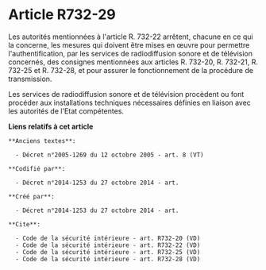 # Article R732-29

Les autorités mentionnées à l'article R. 732-22 arrêtent, chacune en ce qui la concerne, les mesures qui doivent être mises
en œuvre pour permettre l'authentification, par les services de radiodiffusion sonore et de télévision concernés, des
consignes mentionnées aux articles R. 732-20, R. 732-21, R. 732-25 et R. 732-28, et pour assurer le fonctionnement de la
procédure de transmission. 

Les services de radiodiffusion sonore et de télévision procèdent ou font procéder aux installations techniques nécessaires
définies en liaison avec les autorités de l'Etat compétentes.

**Liens relatifs à cet article**

	**Anciens textes**:

	  - Décret n°2005-1269 du 12 octobre 2005 - art. 8 (VT)

	**Codifié par**:

	  - Décret n°2014-1253 du 27 octobre 2014 - art.

	**Créé par**:

	  - Décret n°2014-1253 du 27 octobre 2014 - art.

	**Cite**:

	  - Code de la sécurité intérieure - art. R732-20 (VD)
	  - Code de la sécurité intérieure - art. R732-22 (VD)
	  - Code de la sécurité intérieure - art. R732-25 (VD)
	  - Code de la sécurité intérieure - art. R732-28 (VD)
